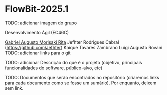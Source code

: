 # FlowBit-2025.1
TODO: adicionar imagem do grupo

Desenvolvimento Ágil (EC46C)

[Gabriel Augusto Morisaki Rita](https://github.com/gasakiri)
Jefhter Rodrigues Cabral (https://github.com/Jefhter)
Kaique Tavares Zambrano 
Luigi Augusto Rovani 
TODO: adicionar links para o git

TODO: adicionar Descrição do que é o projeto (objetivo, principais funcionalidades do software,
público-alvo, etc)

TODO: Documentos que serão encontrados no repositório (criaremos links para cada
documento como se fosse um sumário). Por enquanto, deixem sem link.
